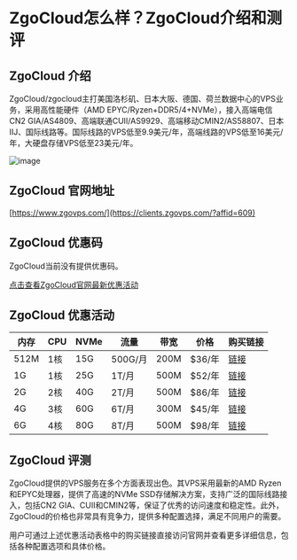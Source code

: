 # ZgoCloud怎么样？ZgoCloud介绍和测评

## ZgoCloud 介绍
ZgoCloud/zgocloud主打美国洛杉矶、日本大阪、德国、荷兰数据中心的VPS业务，采用高性能硬件（AMD EPYC/Ryzen+DDR5/4+NVMe），接入高端电信CN2 GIA/AS4809、高端联通CUII/AS9929、高端移动CMIN2/AS58807、日本IIJ、国际线路等。国际线路的VPS低至9.9美元/年，高端线路的VPS低至16美元/年，大硬盘存储VPS低至23美元/年。

![image](https://github.com/whemmluteuc/ZgoCloud/assets/167729945/c7a228ae-7a1b-42c3-b46b-1b6de7df7134)

## ZgoCloud 官网地址
[https://www.zgovps.com/](https://clients.zgovps.com/?affid=609)

## ZgoCloud 优惠码
ZgoCloud当前没有提供优惠码。  

[点击查看ZgoCloud官网最新优惠活动](https://clients.zgovps.com/?affid=609)

## ZgoCloud 优惠活动

| 内存   | CPU | NVMe | 流量       | 带宽 | 价格    | 购买链接                                         |
|--------|-----|------|------------|------|---------|-------------------------------------------------|
| 512M   | 1核 | 15G  | 500G/月    | 200M | $36/年  | [链接](https://clients.zgovps.com/?affid=609) |
| 1G     | 1核 | 25G  | 1T/月      | 500M | $52/年  | [链接](https://clients.zgovps.com/?affid=609) |
| 2G     | 2核 | 40G  | 2T/月      | 500M | $86/年  | [链接](https://clients.zgovps.com/?affid=609) |
| 4G     | 3核 | 60G  | 6T/月      | 300M | $45/年  | [链接](https://clients.zgovps.com/?affid=609) |
| 6G     | 4核 | 80G  | 8T/月      | 500M | $98/年  | [链接](https://clients.zgovps.com/?affid=609) |

## ZgoCloud 评测
ZgoCloud提供的VPS服务在多个方面表现出色。其VPS采用最新的AMD Ryzen和EPYC处理器，提供了高速的NVMe SSD存储解决方案，支持广泛的国际线路接入，包括CN2 GIA、CUII和CMIN2等，保证了优秀的访问速度和稳定性。此外，ZgoCloud的价格也非常具有竞争力，提供多种配置选择，满足不同用户的需要。

用户可通过上述优惠活动表格中的购买链接直接访问官网并查看更多详细信息，包括各种配置选项和具体价格。

